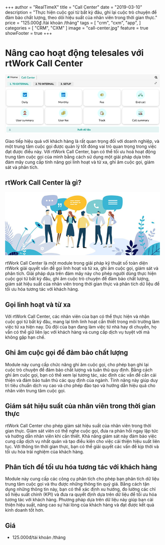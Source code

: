 +++
author = "RealTimeX"
title = "Call Center"
date = "2019-03-10"
description = "Thực hiện cuộc gọi từ bất kỳ đâu, ghi lại cuộc trò chuyện để đảm bảo chất lượng, theo dõi hiệu suất của nhân viên trong thời gian thực."
price = "125.000₫ /tài khoản /tháng"
tags = [
    "crm",
    "cxm",
    "app",
]
categories = [
    "CRM",
    "CXM"
]
image = "call-center.jpg"
feature = true
showFooter = true
+++

# 

# Nâng cao hoạt động telesales với rtWork Call Center

![rtWork Call Center](call_center_to_external.png)

Giao tiếp hiệu quả với khách hàng là rất quan trọng đối với doanh nghiệp, và một trung tâm cuộc gọi được quản lý tốt đóng vai trò quan trọng trong việc đạt được điều này. Với rtWork Call Center, bạn có thể tối ưu hoá hoạt động trung tâm cuộc gọi của mình bằng cách sử dụng một giải pháp dựa trên đám mây cung cấp tính năng gọi linh hoạt và từ xa, ghi âm cuộc gọi, giám sát và phân tích.

## rtWork Call Center là gì?

![rtWork Call Centers](call-center.jpg)

rtWork Call Center là một module trong giải pháp kỹ thuật số toàn diện rtWork giải quyết vấn đề gọi linh hoạt và từ xa, ghi âm cuộc gọi, giám sát và phân tích. Giải pháp dựa trên đám mây này cho phép người dùng thực hiện cuộc gọi từ bất kỳ đâu, ghi âm cuộc trò chuyện để đảm bảo chất lượng, giám sát hiệu suất của nhân viên trong thời gian thực và phân tích dữ liệu để tối ưu hóa tương tác với khách hàng.

## Gọi linh hoạt và từ xa

Với rtWork Call Center, các nhân viên của bạn có thể thực hiện và nhận cuộc gọi từ bất kỳ đâu, mang lại tính linh hoạt cần thiết trong môi trường làm việc từ xa hiện nay. Dù đội của bạn đang làm việc từ nhà hay di chuyển, họ vẫn có thể giữ liên lạc với khách hàng và cung cấp dịch vụ tuyệt vời mà không gặp hạn chế.

## Ghi âm cuộc gọi để đảm bảo chất lượng

Module này cung cấp chức năng ghi âm cuộc gọi, cho phép bạn ghi lại cuộc trò chuyện để đảm bảo chất lượng và tuân thủ quy định. Bằng cách ghi âm cuộc gọi, bạn có thể xem lại tương tác, xác định các vấn đề cần cải thiện và đảm bảo tuân thủ các quy định của ngành. Tính năng này giúp duy trì tiêu chuẩn dịch vụ cao và cho phép đào tạo và hướng dẫn hiệu quả cho nhân viên trung tâm cuộc gọi.

## Giám sát hiệu suất của nhân viên trong thời gian thực

rtWork Call Center cho phép giám sát hiệu suất của nhân viên trong thời gian thực. Giám sát viên có thể nghe cuộc gọi, đưa ra phản hồi ngay lập tức và hướng dẫn nhân viên khi cần thiết. Khả năng giám sát này đảm bảo việc cung cấp dịch vụ nhất quán và tạo điều kiện cho việc cải thiện hiệu suất liên tục. Với thông tin thời gian thực, bạn có thể giải quyết các vấn đề kịp thời và tối ưu hóa trải nghiệm của khách hàng.

## Phân tích để tối ưu hóa tương tác với khách hàng

Module này cung cấp các công cụ phân tích cho phép bạn phân tích dữ liệu trung tâm cuộc gọi và thu được những thông tin quý giá. Bằng cách tận dụng những thông tin này, bạn có thể xác định xu hướng, đo lường các chỉ số hiệu suất chính (KPI) và đưa ra quyết định dựa trên dữ liệu để tối ưu hóa tương tác với khách hàng. Phương pháp dựa trên dữ liệu này giúp bạn cải thiện hiệu suất, nâng cao sự hài lòng của khách hàng và đạt được kết quả kinh doanh tốt hơn.

## Giá

- 125.000đ/tài khoản /tháng
